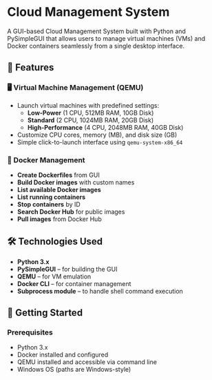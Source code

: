 # Cloud Management System

A GUI-based Cloud Management System built with Python and PySimpleGUI that allows users to manage virtual machines (VMs) and Docker containers seamlessly from a single desktop interface.

## 📌 Features

### 🖥️ Virtual Machine Management (QEMU)
- Launch virtual machines with predefined settings:
  - **Low-Power** (1 CPU, 512MB RAM, 10GB Disk)
  - **Standard** (2 CPU, 1024MB RAM, 20GB Disk)
  - **High-Performance** (4 CPU, 2048MB RAM, 40GB Disk)
- Customize CPU cores, memory (MB), and disk size (GB)
- Simple click-to-launch interface using `qemu-system-x86_64`

### 🐳 Docker Management
- **Create Dockerfiles** from GUI
- **Build Docker images** with custom names
- **List available Docker images**
- **List running containers**
- **Stop containers** by ID
- **Search Docker Hub** for public images
- **Pull images** from Docker Hub

## 🛠️ Technologies Used

- **Python 3.x**
- **PySimpleGUI** – for building the GUI
- **QEMU** – for VM emulation
- **Docker CLI** – for container management
- **Subprocess module** – to handle shell command execution

## 🚀 Getting Started

### Prerequisites

- Python 3.x
- Docker installed and configured
- QEMU installed and accessible via command line
- Windows OS (paths are Windows-style)

